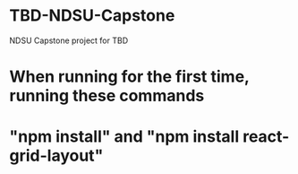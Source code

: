 # TBD-NDSU-Capstone
NDSU Capstone project for TBD


# When running for the first time, running these commands
# "npm install" and "npm install react-grid-layout"